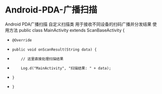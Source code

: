 # Android-PDA-广播扫描
Android PDA广播扫描
自定义扫描类 用于接收不同设备的扫码广播并分发结果
使用方法
public class MainActivity extends ScanBaseActivity {
 *     @Override
 *     public void onScanResult(String data) {
 *         // 这里直接处理扫描结果
 *         Log.d("MainActivity", "扫描结果: " + data);
 *     }
 *     }
